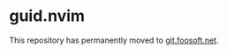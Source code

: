 # guid.nvim

This repository has permanently moved to [git.foosoft.net](https://git.foosoft.net/alex/guid.nvim).
